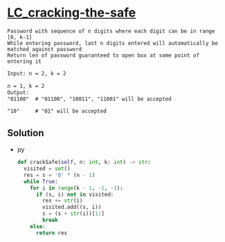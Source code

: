 # [LC_cracking-the-safe](https://leetcode.com/problems/cracking-the-safe)

```en
Password with sequence of n digits where each digit can be in range [0, k-1]
While entering password, last n digits entered will automatically be matched against password
Return len of password guaranteed to open box at some point of entering it
```

```txt
Input: n = 2, k = 2

n = 1, k = 2
Output:
"01100"  # "01100", "10011", "11001" will be accepted

"10"     # "01" will be accepted
```

## Solution

* py

  ```py
  def crackSafe(self, n: int, k: int) -> str:
    visited = set()
    res = s = '0' * (n - 1)
    while True:
      for i in range(k - 1, -1, -1):
        if (s, i) not in visited:
          res += str(i)
          visited.add((s, i))
          s = (s + str(i))[1:]
          break
      else:
        return res
  ```
